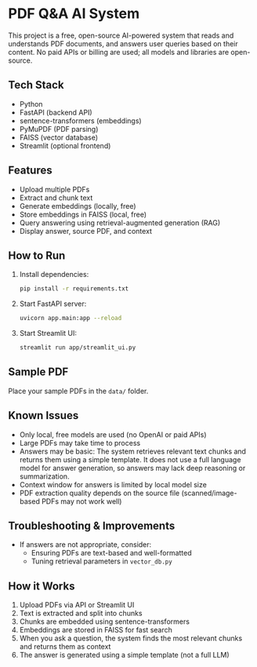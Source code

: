 # PDF Q&A AI System

This project is a free, open-source AI-powered system that reads and understands PDF documents, and answers user queries based on their content. No paid APIs or billing are used; all models and libraries are open-source.

## Tech Stack
- Python
- FastAPI (backend API)
- sentence-transformers (embeddings)
- PyMuPDF (PDF parsing)
- FAISS (vector database)
- Streamlit (optional frontend)

## Features
- Upload multiple PDFs
- Extract and chunk text
- Generate embeddings (locally, free)
- Store embeddings in FAISS (local, free)
- Query answering using retrieval-augmented generation (RAG)
- Display answer, source PDF, and context

## How to Run
1. Install dependencies:
   ```bash
   pip install -r requirements.txt
   ```
2. Start FastAPI server:
   ```bash
   uvicorn app.main:app --reload
   ```
3. Start Streamlit UI:
   ```bash
   streamlit run app/streamlit_ui.py
   ```

## Sample PDF
Place your sample PDFs in the `data/` folder.

## Known Issues

- Only local, free models are used (no OpenAI or paid APIs)
- Large PDFs may take time to process
- Answers may be basic: The system retrieves relevant text chunks and returns them using a simple template. It does not use a full language model for answer generation, so answers may lack deep reasoning or summarization.
- Context window for answers is limited by local model size
- PDF extraction quality depends on the source file (scanned/image-based PDFs may not work well)

## Troubleshooting & Improvements
- If answers are not appropriate, consider:
   - Ensuring PDFs are text-based and well-formatted
   - Tuning retrieval parameters in `vector_db.py`

## How it Works
1. Upload PDFs via API or Streamlit UI
2. Text is extracted and split into chunks
3. Chunks are embedded using sentence-transformers
4. Embeddings are stored in FAISS for fast search
5. When you ask a question, the system finds the most relevant chunks and returns them as context
6. The answer is generated using a simple template (not a full LLM)
